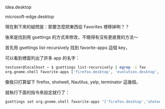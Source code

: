 idea.desktop

microsoft-edge.desktop

現在剩下來的疑問是：那要怎麼把東西從 Favorites 裡移掉咧？？ 

後來是找到用 gsettings 的方式來修改，不曉得有沒有更直覺的方法～

首先用 gsettings list-recursively 找到 favorite-apps 這個 key，

可以看到裡面列出了許多 app 的名字：



```bash
testuser@localhost ~ $ gsettings list-recursively | egrep -i fav
org.gnome.shell favorite-apps ['firefox.desktop', 'evolution.desktop', 'rhythmbox.desktop', 'shotwell.desktop', 'org.gnome.Nautilus.desktop', 'yelp.desktop', 'gnome-terminal.desktop', 'terminator.desktop']
```

 

像我只打算留下 firefox, shotwell, Nautilus, yelp, terminator 這幾個，

就執行下面的指令來設定就行了：



```bash
gsettings set org.gnome.shell favorite-apps "['firefox.desktop','shotwell.desktop', 'org.gnome.Nautilus.desktop', 'yelp.desktop','terminator.desktop']"
```

 
